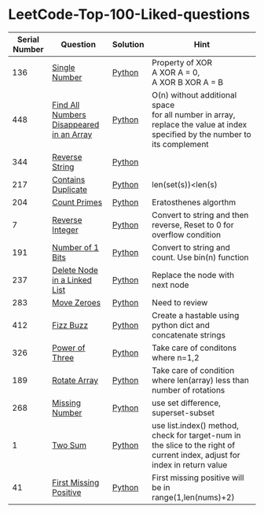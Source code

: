 # LeetCode-Top-100-Liked-questions



| Serial Number  | Question | Solution | Hint
| ------------- | ------------- | ------------- | ------------- |
| 136 | <a href=https://leetcode.com/problems/single-number/>Single Number</a>  | <a href=https://github.com/aparnavt/LeetCode-Top-100-Liked-questions/blob/master/Code/SingleNumber.py>Python | Property of XOR <br> A XOR A = 0, <br> A XOR B XOR A = B |
| 448 | <a href=https://leetcode.com/problems/find-all-numbers-disappeared-in-an-array/>Find All Numbers Disappeared in an Array</a>  |  <a href=https://github.com/aparnavt/LeetCode-Top-100-Liked-questions/blob/master/Code/Disappearednumbers.py>Python | O(n) without additional space <br>for all number in array, replace the value at index specified by the number to its complement |
| 344 | <a href=https://leetcode.com/problems/reverse-string/>Reverse String</a>  | <a href=https://github.com/aparnavt/LeetCode-Top-100-Liked-questions/blob/master/Code/ReverseString.py>Python ||
| 217 | <a href=https://leetcode.com/problems/contains-duplicate/>Contains Duplicate </a>  | <a href=https://github.com/aparnavt/LeetCode-Top-100-Liked-questions/blob/master/Code/ContainsDuplicate.py>Python | len(set(s))<len(s)|
| 204 | <a href=https://leetcode.com/problems/count-primes/>Count Primes </a>  | <a href=https://github.com/aparnavt/LeetCode-Top-100-Liked-questions/blob/master/Code/CountPrimes.py>Python | Eratosthenes algorthm |
| 7 | <a href=https://leetcode.com/problems/reverse-integer/>Reverse Integer </a>  | <a href=https://github.com/aparnavt/LeetCode-Top-100-Liked-questions/blob/master/Code/ReverseInteger.py>Python | Convert to string and then reverse, Reset to 0 for overflow condition|
| 191 | <a href=https://leetcode.com/problems/number-of-1-bits/>Number of 1 Bits </a>  | <a href=https://github.com/aparnavt/LeetCode-Top-100-Liked-questions/blob/master/Code/Numberof1Bits.py>Python | Convert to string and count. Use bin(n) function|
| 237 | <a href=https://leetcode.com/problems/delete-node-in-a-linked-list/>Delete Node in a Linked List </a>  | <a href=https://github.com/aparnavt/LeetCode-Top-100-Liked-questions/blob/master/Code/DeleteNodeInLinkedList.py>Python | Replace the node with next node|
| 283 | <a href=https://leetcode.com/problems/move-zeroes/>Move Zeroes </a>  | <a href=https://github.com/aparnavt/LeetCode-Top-100-Liked-questions/blob/master/Code/MoveZeroes.py>Python | Need to review |
| 412 | <a href=https://leetcode.com/problems/fizz-buzz/>Fizz Buzz</a>  | <a href=https://github.com/aparnavt/LeetCode-Top-100-Liked-questions/blob/master/Code/FizzBuzz.py>Python | Create a hastable using python dict and concatenate strings |
| 326 | <a href=https://leetcode.com/problems/power-of-three/>Power of Three</a>  | <a href=https://github.com/aparnavt/LeetCode-Top-100-Liked-questions/blob/master/Code/Powerofthree.py>Python | Take care of conditons where n=1,2 |
| 189 | <a href=https://leetcode.com/problems/rotate-array/> Rotate Array</a>  | <a href=https://github.com/aparnavt/LeetCode-Top-100-Liked-questions/blob/master/Code/RotateArray.py>Python | Take care of condition where len(array) less than number of rotations |
| 268 | <a href=https://leetcode.com/problems/missing-number/> Missing Number</a>  | <a href=https://github.com/aparnavt/LeetCode-Top-100-Liked-questions/blob/master/Code/MissingNumber.py>Python | use set difference, superset-subset |
| 1 | <a href=https://leetcode.com/problems/two-sum/> Two Sum</a>  | <a href=https://github.com/aparnavt/LeetCode-Top-100-Liked-questions/blob/master/Code/TwoSum.py>Python | use list.index() method, check for target-num in the slice to the right of current index, adjust for index in return value |
| 41 | <a href=https://leetcode.com/problems/first-missing-positive/> First Missing Positive</a>  | <a href=https://github.com/aparnavt/LeetCode-Top-100-Liked-questions/blob/master/Code/FirstMissingPositive.py>Python | First missing positive will be in range(1,len(nums)+2) |
